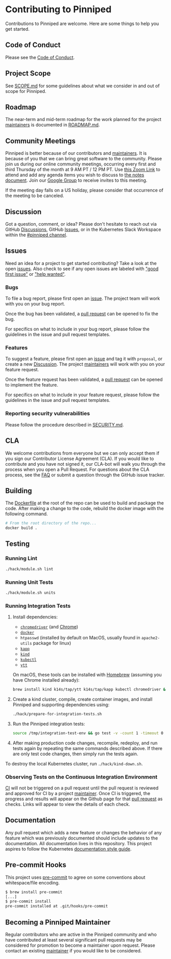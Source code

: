# Contributing to Pinniped

Contributions to Pinniped are welcome. Here are some things to help you get started.

## Code of Conduct

Please see the [Code of Conduct](./CODE_OF_CONDUCT.md).

## Project Scope

See [SCOPE.md](./SCOPE.md) for some guidelines about what we consider in and out of scope for Pinniped.

## Roadmap

The near-term and mid-term roadmap for the work planned for the project [maintainers](MAINTAINERS.md) is documented in [ROADMAP.md](ROADMAP.md).

## Community Meetings

Pinniped is better because of our contributors and [maintainers](MAINTAINERS.md). It is because of you that we can bring great
software to the community. Please join us during our online community meetings,
occurring every first and third Thursday of the month at 9 AM PT / 12 PM PT.
Use [this Zoom Link](https://vmware.zoom.us/j/93798188973?pwd=T3pIMWxReEQvcWljNm1admRoZTFSZz09)
to attend and add any agenda items you wish to discuss
to [the notes document](https://hackmd.io/rd_kVJhjQfOvfAWzK8A3tQ?view).
Join our [Google Group](https://groups.google.com/g/project-pinniped) to receive invites to this meeting.

If the meeting day falls on a US holiday, please consider that occurrence of the meeting to be canceled.

## Discussion

Got a question, comment, or idea? Please don't hesitate to reach out
via GitHub [Discussions](https://github.com/vmware-tanzu/pinniped/discussions),
GitHub [Issues](https://github.com/vmware-tanzu/pinniped/issues),
or in the Kubernetes Slack Workspace within the [#pinniped channel](https://kubernetes.slack.com/archives/C01BW364RJA).

## Issues

Need an idea for a project to get started contributing? Take a look at the open
[issues](https://github.com/vmware-tanzu/pinniped/issues).
Also check to see if any open issues are labeled with
["good first issue"](https://github.com/vmware-tanzu/pinniped/labels/good%20first%20issue)
or ["help wanted"](https://github.com/vmware-tanzu/pinniped/labels/help%20wanted).

### Bugs

To file a bug report, please first open an
[issue](https://github.com/vmware-tanzu/pinniped/issues/new?template=bug_report.md). The project team
will work with you on your bug report.

Once the bug has been validated, a [pull request](https://github.com/vmware-tanzu/pinniped/compare)
can be opened to fix the bug.

For specifics on what to include in your bug report, please follow the
guidelines in the issue and pull request templates.

### Features

To suggest a feature, please first open an
[issue](https://github.com/vmware-tanzu/pinniped/issues/new?template=feature-proposal.md)
and tag it with `proposal`, or create a new [Discussion](https://github.com/vmware-tanzu/pinniped/discussions).
The project [maintainers](MAINTAINERS.md) will work with you on your feature request.

Once the feature request has been validated, a [pull request](https://github.com/vmware-tanzu/pinniped/compare)
can be opened to implement the feature.

For specifics on what to include in your feature request, please follow the
guidelines in the issue and pull request templates.

### Reporting security vulnerabilities

Please follow the procedure described in [SECURITY.md](SECURITY.md).

## CLA

We welcome contributions from everyone but we can only accept them if you sign
our Contributor License Agreement (CLA). If you would like to contribute and you
have not signed it, our CLA-bot will walk you through the process when you open
a Pull Request. For questions about the CLA process, see the
[FAQ](https://cla.vmware.com/faq) or submit a question through the GitHub issue
tracker.

## Building

The [Dockerfile](Dockerfile) at the root of the repo can be used to build and
package the code. After making a change to the code, rebuild the docker image with the following command.

```bash
# From the root directory of the repo...
docker build .
```

## Testing

### Running Lint

```bash
./hack/module.sh lint
```

### Running Unit Tests

```bash
./hack/module.sh units
```

### Running Integration Tests

1. Install dependencies:

   - [`chromedriver`](https://chromedriver.chromium.org/) (and [Chrome](https://www.google.com/chrome/))
   - [`docker`](https://www.docker.com/)
   - `htpasswd` (installed by default on MacOS, usually found in `apache2-utils` package for linux)
   - [`kapp`](https://carvel.dev/#getting-started)
   - [`kind`](https://kind.sigs.k8s.io/docs/user/quick-start)
   - [`kubectl`](https://kubernetes.io/docs/tasks/tools/install-kubectl/)
   - [`ytt`](https://carvel.dev/#getting-started)

   On macOS, these tools can be installed with [Homebrew](https://brew.sh/) (assuming you have Chrome installed already):

   ```bash
   brew install kind k14s/tap/ytt k14s/tap/kapp kubectl chromedriver && brew cask install docker
   ```

1. Create a kind cluster, compile, create container images, and install Pinniped and supporting dependencies using:

   ```bash
   ./hack/prepare-for-integration-tests.sh
   ```

1. Run the Pinniped integration tests:

   ```bash
   source /tmp/integration-test-env && go test -v -count 1 -timeout 0 ./test/integration
   ```

1. After making production code changes, recompile, redeploy, and run tests again by repeating the same
   commands described above. If there are only test code changes, then simply run the tests again.

To destroy the local Kubernetes cluster, run `./hack/kind-down.sh`.

### Observing Tests on the Continuous Integration Environment

[CI](https://hush-house.pivotal.io/teams/tanzu-user-auth/pipelines/pinniped-pull-requests)
will not be triggered on a pull request until the pull request is reviewed and
approved for CI by a project [maintainer](MAINTAINERS.md). Once CI is triggered,
the progress and results will appear on the Github page for that
[pull request](https://github.com/vmware-tanzu/pinniped/pulls) as checks. Links
will appear to view the details of each check.

## Documentation

Any pull request which adds a new feature or changes the behavior of any feature which was previously documented
should include updates to the documentation. All documentation lives in this repository. This project aspires to
follow the Kubernetes [documentation style guide](https://kubernetes.io/docs/contribute/style/style-guide).

## Pre-commit Hooks

This project uses [pre-commit](https://pre-commit.com/) to agree on some conventions about whitespace/file encoding.

```bash
$ brew install pre-commit
[...]
$ pre-commit install
pre-commit installed at .git/hooks/pre-commit
```

## Becoming a Pinniped Maintainer

Regular contributors who are active in the Pinniped community and who have contributed at least several
significant pull requests may be considered for promotion to become a maintainer upon request. Please
contact an existing [maintainer](MAINTAINERS.md) if you would like to be considered.
